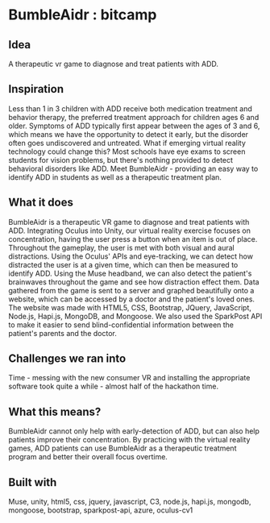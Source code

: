 # BumbleAidr : bitcamp

## Idea
A therapeutic vr game to diagnose and treat patients with ADD. 

## Inspiration
Less than 1 in 3 children with ADD receive both medication treatment and behavior therapy, the preferred treatment approach for children ages 6 and older. Symptoms of ADD typically first appear between the ages of 3 and 6, which means we have the opportunity to detect it early, but the disorder often goes undiscovered and untreated. What if emerging virtual reality technology could change this? Most schools have eye exams to screen students for vision problems, but there's nothing provided to detect behavioral disorders like ADD. Meet BumbleAidr - providing an easy way to identify ADD in students as well as a therapeutic treatment plan.

## What it does
BumbleAidr is a therapeutic VR game to diagnose and treat patients with ADD. Integrating Oculus into Unity, our virtual reality exercise focuses on concentration, having the user press a button when an item is out of place. Throughout the gameplay, the user is met with both visual and aural distractions. Using the Oculus' APIs and eye-tracking, we can detect how distracted the user is at a given time, which can then be measured to identify ADD. Using the Muse headband, we can also detect the patient's brainwaves throughout the game and see how distraction effect them. Data gathered from the game is sent to a server and graphed beautifully onto a website, which can be accessed by a doctor and the patient's loved ones. The website was made with HTML5, CSS, Bootstrap, JQuery, JavaScript, Node.js, Hapi.js, MongoDB, and Mongoose. We also used the SparkPost API to make it easier to send blind-confidential information between the patient's parents and the doctor. 

## Challenges we ran into
Time - messing with the new consumer VR and installing the appropriate software took quite a while - almost half of the hackathon time.

## What this means?
BumbleAidr cannot only help with early-detection of ADD, but can also help patients improve their concentration. By practicing with the virtual reality games, ADD patients can use BumbleAidr as a therapeutic treatment program and better their overall focus overtime.

## Built with
Muse, unity, html5, css, jquery, javascript, C3, node.js, hapi.js, mongodb, mongoose, bootstrap, sparkpost-api, azure, oculus-cv1
